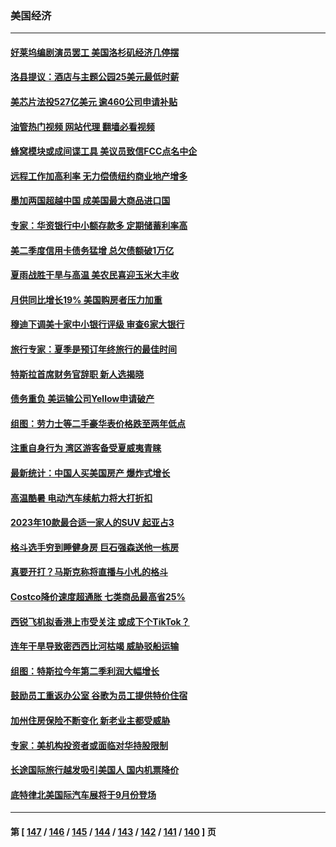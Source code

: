 ### 美国经济
---
#### [好莱坞编剧演员罢工 美国洛杉矶经济几停摆](../../pages/ncid1078158/n14051145.md?08110045) 
#### [洛县提议：酒店与主题公园25美元最低时薪](../../pages/ncid1078158/n14051249.md?08110045) 
#### [美芯片法投527亿美元 逾460公司申请补贴](../../pages/ncid1078158/n14051031.md?08110045) 
#### [油管热门视频 网站代理 翻墙必看视频](http://138.2.39.72:81/youtube.html?epic-marker?08110045)
#### [蜂窝模块或成间谍工具 美议员致信FCC点名中企](../../pages/ncid1078158/n14050867.md?08110045) 
#### [远程工作加高利率 无力偿债纽约商业地产增多](../../pages/ncid1078158/n14050657.md?08110045) 
#### [墨加两国超越中国 成美国最大商品进口国](../../pages/ncid1078158/n14050403.md?08110045) 
#### [专家：华资银行中小额存款多 定期储蓄利率高](../../pages/ncid1078158/n14050384.md?08110045) 
#### [美二季度信用卡债务猛增 总欠债额破1万亿](../../pages/ncid1078158/n14050363.md?08110045) 
#### [夏雨战胜干旱与高温 美农民喜迎玉米大丰收](../../pages/ncid1078158/n14050292.md?08110045) 
#### [月供同比增长19% 美国购房者压力加重](../../pages/ncid1078158/n14050261.md?08110045) 
#### [穆迪下调美十家中小银行评级 审查6家大银行](../../pages/ncid1078158/n14050217.md?08110045) 
#### [旅行专家：夏季是预订年终旅行的最佳时间](../../pages/ncid1078158/n14049793.md?08110045) 
#### [特斯拉首席财务官辞职 新人选揭晓](../../pages/ncid1078158/n14049645.md?08110045) 
#### [债务重负 美运输公司Yellow申请破产](../../pages/ncid1078158/n14049600.md?08110045) 
#### [组图：劳力士等二手豪华表价格跌至两年低点](../../pages/ncid1078158/n14049279.md?08110045) 
#### [注重自身行为 湾区游客备受夏威夷青睐](../../pages/ncid1078158/n14049322.md?08110045) 
#### [最新统计：中国人买美国房产 爆炸式增长](../../pages/ncid1078158/n14049278.md?08110045) 
#### [高温酷暑 电动汽车续航力将大打折扣](../../pages/ncid1078158/n14049197.md?08110045) 
#### [2023年10款最合适一家人的SUV 起亚占3](../../pages/ncid1078158/n14035540.md?08110045) 
#### [格斗选手穷到睡健身房 巨石强森送他一栋房](../../pages/ncid1078158/n14049100.md?08110045) 
#### [真要开打？马斯克称将直播与小札的格斗](../../pages/ncid1078158/n14049038.md?08110045) 
#### [Costco降价速度超通胀 七类商品最高省25%](../../pages/ncid1078158/n14045506.md?08110045) 
#### [西锐飞机拟香港上市受关注 或成下个TikTok？](../../pages/ncid1078158/n14048216.md?08110045) 
#### [连年干旱导致密西西比河枯竭 威胁驳船运输](../../pages/ncid1078158/n14048653.md?08110045) 
#### [组图：特斯拉今年第二季利润大幅增长](../../pages/ncid1078158/n14048453.md?08110045) 
#### [鼓励员工重返办公室 谷歌为员工提供特价住宿](../../pages/ncid1078158/n14048497.md?08110045) 
#### [加州住房保险不断变化 新老业主都受威胁](../../pages/ncid1078158/n14048460.md?08110045) 
#### [专家：美机构投资者或面临对华持股限制](../../pages/ncid1078158/n14048180.md?08110045) 
#### [长途国际旅行越发吸引美国人 国内机票降价](../../pages/ncid1078158/n14048207.md?08110045) 
#### [底特律北美国际汽车展将于9月份登场](../../pages/ncid1078158/n14048174.md?08110045) 

---
#### 第 [ [147](./147.md?08110045) / [146](./146.md?08110045) / [145](./145.md?08110045) / [144](./144.md?08110045) / [143](./143.md?08110045) / [142](./142.md?08110045) / [141](./141.md?08110045) / [140](./140.md?08110045) ] 页
